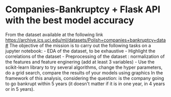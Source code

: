 # Companies-Bankruptcy + Flask API with the best model accuracy
From the dataset available at the following link https://archive.ics.uci.edu/ml/datasets/Polish+companies+bankruptcy+data#
The objective of the mission is to carry out the following tasks on a jupyter notebook: - EDA of the dataset, to be exhaustive - Highlight the correlations of the dataset - Preprocessing of the dataset : normalization of the features and feature enginering (add at least 3 variables) - Use the scikit-learn library to try several algorithms, change the hyper parameters, do a grid search, compare the results of your models using graphics In the framework of this analysis, considering the question: is the company going to go bankrupt within 5 years (it doesn't matter if it is in one year, in 4 years or in 5 years).
